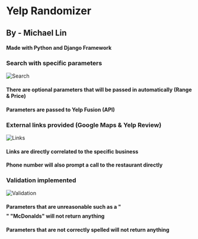 # Yelp Randomizer
## By - Michael Lin
#### Made with Python and Django Framework

### Search with specific parameters 
![Search](https://imgur.com/3pfkVTa.gif)
#### There are optional parameters that will be passed in automatically (Range & Price)
#### Parameters are passed to Yelp Fusion (API)

### External links provided (Google Maps & Yelp Review)
![Links](https://imgur.com/YqjiKh1.gif)
#### Links are directly correlated to the specific business
#### Phone number will also prompt a call to the restaurant directly

### Validation implemented
![Validation](https://imgur.com/nVftfAI.gif)
#### Parameters that are unreasonable such as a "$$$$" "McDonalds" will not return anything
#### Parameters that are not correctly spelled will not return anything
